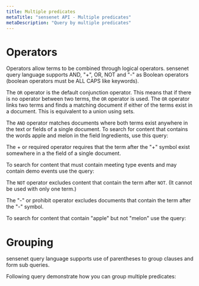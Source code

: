 ```yaml
---
title: Multiple predicates
metaTitle: "sensenet API - Multiple predicates"
metaDescription: "Query by multiple predicates"
---
```


# Operators

Operators allow terms to be combined through logical operators. sensenet query language supports AND, "+", OR, NOT and "-" as Boolean operators (boolean operators must be ALL CAPS like keywords).

The `OR` operator is the default conjunction operator. This means that if there is no operator between two terms, the `OR` operator is used. The `OR` operator links two terms and finds a matching document if either of the terms exist in a document. This is equivalent to a union using sets.

<tab category="querying" article="query-multiple-predicates" example="or" />

The `AND` operator matches documents where both terms exist anywhere in the text or fields of a single document. To search for content that contains the words apple and melon in the field Ingredients, use this query:

<tab category="querying" article="query-multiple-predicates" example="and" />

The + or required operator requires that the term after the "+" symbol exist somewhere in a the field of a single document.

To search for content that must contain meeting type events and may contain demo events use the query:

<tab category="querying" article="query-multiple-predicates" example="plus" />

The `NOT` operator excludes content that contain the term after `NOT`. (It cannot be used with only one term.)

<tab category="querying" article="query-multiple-predicates" example="not" />

The "-" or prohibit operator excludes documents that contain the term after the "-" symbol.

To search for content that contain "apple" but not "melon" use the query:

<tab category="querying" article="query-multiple-predicates" example="minus" />

# Grouping

sensenet query language supports use of parentheses to group clauses and form sub queries.

Following query demonstrate how you can group multiple predicates:

<tab category="querying" article="query-multiple-predicates" example="grouping" />
